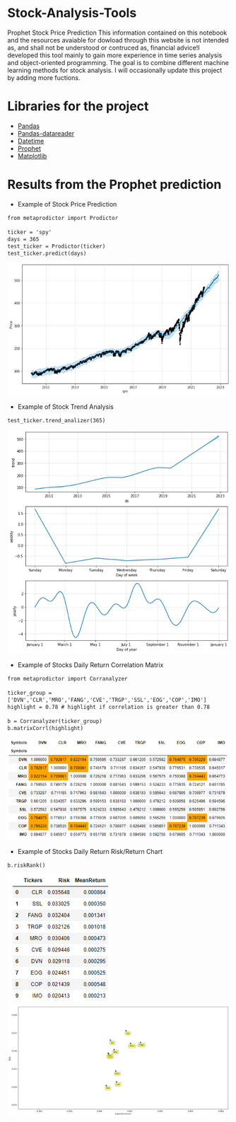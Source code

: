 # Stock-Analysis-Tools
Prophet Stock Price Prediction
This information contained on this notebook and the resources avaiable for dowload through this website is not intended as, and shall not be understood or contruced as, financial advice!I developed this tool mainly to gain more experience in time series analysis and object-oriented programming. The goal is to combine different machine learning methods for stock analysis. I will occasionally update this project by adding more fuctions.
# Libraries for the project
* [Pandas](https://pandas.pydata.org)
* [Pandas-datareader](https://pandas-datareader.readthedocs.io/en/latest)
* [Datetime](https://docs.python.org/3/library/datetime.html)
* [Prophet](https://facebook.github.io/prophet/docs/installation.html#installation-in-python)
* [Matplotlib](https://matplotlib.org)
# Results from the Prophet prediction
* Example of Stock Price Prediction

```
from metaprodictor import Prodictor

ticker = 'spy' 
days = 365 
test_ticker = Prodictor(ticker) 
test_ticker.predict(days)
```

![](image/stock_price_prediction.png)

* Example of Stock Trend Analysis

```
test_ticker.trend_analizer(365)
```

![](image/Porphet_Trend_analysis.png)

* Example of Stocks Daily Return Correlation Matrix
```
from metaprodictor import Corranalyzer

ticker_group = ['DVN','CLR','MRO','FANG','CVE','TRGP','SSL','EOG','COP','IMO']
highlight = 0.78 # highlight if correlation is greater than 0.78

b = Corranalyzer(ticker_group)
b.matrixCorrl(highlight)
```
![](image/CORRELATION.png)

* Example of Stocks Daily Return Risk/Return Chart
```
b.riskRank()
```
![](image/riskb.png)
![](image/ranking.png)
